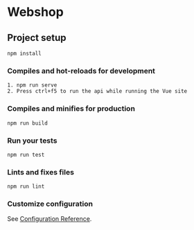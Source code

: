 # Webshop

## Project setup
```
npm install
```

### Compiles and hot-reloads for development
```
1. npm run serve
2. Press ctrl+f5 to run the api while running the Vue site
```

### Compiles and minifies for production
```
npm run build
```

### Run your tests
```
npm run test
```

### Lints and fixes files
```
npm run lint
```

### Customize configuration
See [Configuration Reference](https://cli.vuejs.org/config/).
